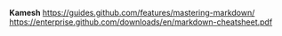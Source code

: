 **Kamesh**
https://guides.github.com/features/mastering-markdown/
https://enterprise.github.com/downloads/en/markdown-cheatsheet.pdf
